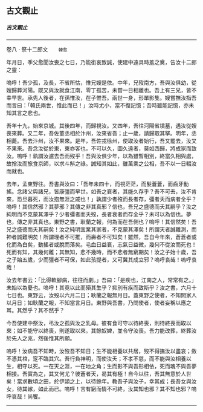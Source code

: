 

## 古文觀止

##### 古文觀止

* * *

卷八 ‧ 祭十二郎文　　`韓愈`

年月日，季父愈聞汝喪之七日，乃能銜哀致誠，使建中遠具時羞之奠，告汝十二郎之靈：

嗚呼！吾少孤，及長，不省所怙，惟兄嫂是依。中年，兄歿南方，吾與汝俱幼，從嫂歸葬河陽。既又與汝就食江南，零丁孤苦，未嘗一日相離也。吾上有三兄，皆不幸早世。承先人後者，在孫惟汝，在子惟吾。兩世一身，形單影隻。嫂嘗撫汝指吾而言曰：「韓氏兩世，惟此而已！」汝時尤小，當不復記憶；吾時雖能記憶，亦未知其言之悲也。

吾年十九，始來京城。其後四年，而歸視汝。又四年，吾往河陽省墳墓，遇汝從嫂喪來葬。又二年，吾佐董丞相於汴州，汝來省吾；止一歲，請歸取其孥。明年，丞相薨。吾去汴州，汝不果來。是年，吾佐戎徐州，使取汝者始行，吾又罷去，汝又不果來。吾念汝從於東，東亦客也，不可以久，圖久遠者，莫如西歸，將成家而致汝。嗚呼！孰謂汝遽去吾而歿乎！吾與汝俱少年，以為雖暫相別，終當久相與處，故捨汝而旅食京師，以求斗斛之祿。誠知其如此，雖萬乘之公相，吾不以一日輟汝而就也。

去年，孟東野往。吾書與汝曰：「吾年未四十，而視茫茫，而髮蒼蒼，而齒牙動搖。念諸父與諸兄，皆康彊而早世。如吾之衰者，其能久存乎？吾不可去，汝不肯來，恐旦暮死，而汝抱無涯之戚也！」孰謂少者歿而長者存，彊者夭而病者全乎？嗚呼！其信然邪？其夢邪？其傳之非其真邪？信也，吾兄之盛德而夭其嗣乎？汝之純明而不克蒙其澤乎？少者彊者而夭歿，長者衰者而存全乎？未可以為信也。夢也，傳之非其真也。東野之書，耿蘭之報，何為而在吾側也？嗚呼！其信然矣！吾兄之盛德而夭其嗣矣！汝之純明宜業其家者，不克蒙其澤矣！所謂天者誠難測，而神者誠難明矣！所謂理者不可推，而壽者不可知矣！雖然，吾自今年來，蒼蒼者或化而為白矣，動搖者或脫而落矣。毛血日益衰，志氣日益微，幾何不從汝而死也！死而有知，其幾何離；其無知，悲不幾時，而不悲者無窮期矣！汝之子始十歲，吾之子始五歲，少而彊者不可保，如此孩提者，又可冀其成立邪？嗚呼哀哉！嗚呼哀哉！

汝去年書云：「比得軟腳病，往往而劇。」吾曰：「是疾也，江南之人，常常有之。」未始以為憂也。嗚呼！其竟以此而殞其生乎？抑別有疾而致斯乎？汝之書，六月十七日也。東野云，汝歿以六月二日；耿蘭之報無月日。蓋東野之使者，不知問家人以月日；如耿蘭之報，不知當言月日。東野與吾書，乃問使者，使者妄稱以應之耳。其然乎？其不然乎？

今吾使建中祭汝，弔汝之孤與汝之乳母。彼有食可守以待終喪，則待終喪而取以來；如不能守以終喪，則遂取以來。其餘奴婢，並令守汝喪。吾力能改葬，終葬汝於先人之兆，然後惟其所願。

嗚呼！汝病吾不知時，汝歿吾不知日；生不能相養以共居，歿不得撫汝以盡哀；斂不憑其棺，窆不臨其穴。吾行負神明，而使汝夭；不孝不慈，而不能與汝相養以生，相守以死。一在天之涯，一在地之角；生而影不與吾形相依，死而魂不與吾夢相接。吾實為之，其又何尤？彼蒼者天，曷其有極！自今以往，吾其無意於人世矣！當求數頃之田，於伊潁之上，以待餘年。教吾子與汝子，幸其成；長吾女與汝女，待其嫁，如此而已。嗚呼！言有窮而情不可終，汝其知也邪？其不知也邪？嗚呼哀哉！尚饗。

* * *

